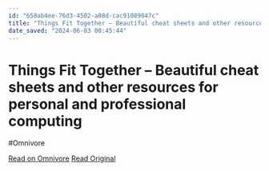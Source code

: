 ```yaml
---
id: "658ab4ee-76d3-4502-a08d-cac91089047c"
title: "Things Fit Together – Beautiful cheat sheets and other resources for personal and professional computing"
date_saved: "2024-06-03 00:45:44"
---
```


# Things Fit Together – Beautiful cheat sheets and other resources for personal and professional computing
#Omnivore

[Read on Omnivore](https://omnivore.app/me/things-fit-together-beautiful-cheat-sheets-and-other-resources-f-18fdb57c4a6)
[Read Original](https://thingsfittogether.com)

